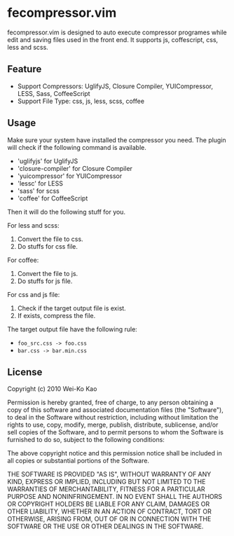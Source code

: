 # fecompressor.vim

fecompressor.vim is designed to auto execute compressor programes while edit
and saving files used in the front end. It supports js, coffescript, css, less
and scss.

## Feature

- Support Compressors: UglifyJS, Closure Compiler, YUICompressor, LESS, Sass, CoffeeScript
- Support File Type: css, js, less, scss, coffee

## Usage

Make sure your system have installed the compressor you need. The plugin will 
check if the following command is available.

- 'uglifyjs' for UglifyJS
- 'closure-compiler' for Closure Compiler
- 'yuicompressor' for YUICompressor
- 'lessc' for LESS
- 'sass' for scss
- 'coffee' for CoffeeScript

Then it will do the following stuff for you.

For less and scss:

1. Convert the file to css.
2. Do stuffs for css file.

For coffee:

1. Convert the file to js.
2. Do stuffs for js file.

For css and js file:

1. Check if the target output file is exist.
2. If exists, compress the file.

The target output file have the following rule:

- ```foo_src.css -> foo.css```
- ```bar.css -> bar.min.css```

## License

Copyright (c) 2010 Wei-Ko Kao

Permission is hereby granted, free of charge, to any person obtaining a copy
of this software and associated documentation files (the "Software"), to deal
in the Software without restriction, including without limitation the rights
to use, copy, modify, merge, publish, distribute, sublicense, and/or sell
copies of the Software, and to permit persons to whom the Software is
furnished to do so, subject to the following conditions:

The above copyright notice and this permission notice shall be included in
all copies or substantial portions of the Software.

THE SOFTWARE IS PROVIDED "AS IS", WITHOUT WARRANTY OF ANY KIND, EXPRESS OR
IMPLIED, INCLUDING BUT NOT LIMITED TO THE WARRANTIES OF MERCHANTABILITY,
FITNESS FOR A PARTICULAR PURPOSE AND NONINFRINGEMENT. IN NO EVENT SHALL THE
AUTHORS OR COPYRIGHT HOLDERS BE LIABLE FOR ANY CLAIM, DAMAGES OR OTHER
LIABILITY, WHETHER IN AN ACTION OF CONTRACT, TORT OR OTHERWISE, ARISING FROM,
OUT OF OR IN CONNECTION WITH THE SOFTWARE OR THE USE OR OTHER DEALINGS IN
THE SOFTWARE.

